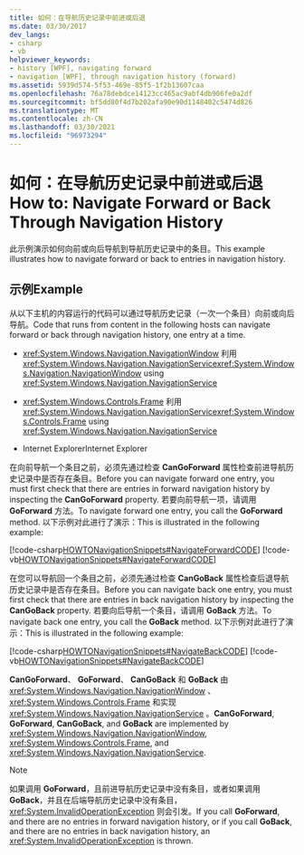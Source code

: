 ```yaml
---
title: 如何：在导航历史记录中前进或后退
ms.date: 03/30/2017
dev_langs:
- csharp
- vb
helpviewer_keywords:
- history [WPF], navigating forward
- navigation [WPF], through navigation history (forward)
ms.assetid: 5939d574-5f53-469e-85f5-1f2b13607caa
ms.openlocfilehash: 76a78debdce14123cc465ac9abf4db906fe0a2df
ms.sourcegitcommit: bf5dd80f4d7b202afa90e90d1148402c5474d826
ms.translationtype: MT
ms.contentlocale: zh-CN
ms.lasthandoff: 03/30/2021
ms.locfileid: "96973294"
---
```

# <a name="how-to-navigate-forward-or-back-through-navigation-history"></a><span data-ttu-id="70719-102">如何：在导航历史记录中前进或后退</span><span class="sxs-lookup"><span data-stu-id="70719-102">How to: Navigate Forward or Back Through Navigation History</span></span>
<span data-ttu-id="70719-103">此示例演示如何向前或向后导航到导航历史记录中的条目。</span><span class="sxs-lookup"><span data-stu-id="70719-103">This example illustrates how to navigate forward or back to entries in navigation history.</span></span>  
  
## <a name="example"></a><span data-ttu-id="70719-104">示例</span><span class="sxs-lookup"><span data-stu-id="70719-104">Example</span></span>  
 <span data-ttu-id="70719-105">从以下主机的内容运行的代码可以通过导航历史记录（一次一个条目）向前或向后导航。</span><span class="sxs-lookup"><span data-stu-id="70719-105">Code that runs from content in the following hosts can navigate forward or back through navigation history, one entry at a time.</span></span>  
  
- <span data-ttu-id="70719-106"><xref:System.Windows.Navigation.NavigationWindow> 利用 <xref:System.Windows.Navigation.NavigationService></span><span class="sxs-lookup"><span data-stu-id="70719-106"><xref:System.Windows.Navigation.NavigationWindow> using <xref:System.Windows.Navigation.NavigationService></span></span>  
  
- <span data-ttu-id="70719-107"><xref:System.Windows.Controls.Frame> 利用 <xref:System.Windows.Navigation.NavigationService></span><span class="sxs-lookup"><span data-stu-id="70719-107"><xref:System.Windows.Controls.Frame> using <xref:System.Windows.Navigation.NavigationService></span></span>  
  
- <span data-ttu-id="70719-108">Internet Explorer</span><span class="sxs-lookup"><span data-stu-id="70719-108">Internet Explorer</span></span>  
  
 <span data-ttu-id="70719-109">在向前导航一个条目之前，必须先通过检查 **CanGoForward** 属性检查前进导航历史记录中是否存在条目。</span><span class="sxs-lookup"><span data-stu-id="70719-109">Before you can navigate forward one entry, you must first check that there are entries in forward navigation history by inspecting the **CanGoForward** property.</span></span> <span data-ttu-id="70719-110">若要向前导航一项，请调用 **GoForward** 方法。</span><span class="sxs-lookup"><span data-stu-id="70719-110">To navigate forward one entry, you call the **GoForward** method.</span></span> <span data-ttu-id="70719-111">以下示例对此进行了演示：</span><span class="sxs-lookup"><span data-stu-id="70719-111">This is illustrated in the following example:</span></span>  
  
 [!code-csharp[HOWTONavigationSnippets#NavigateForwardCODE](~/samples/snippets/csharp/VS_Snippets_Wpf/HOWTONavigationSnippets/CSharp/HomePage.xaml.cs#navigateforwardcode)]
 [!code-vb[HOWTONavigationSnippets#NavigateForwardCODE](~/samples/snippets/visualbasic/VS_Snippets_Wpf/HOWTONavigationSnippets/visualbasic/homepage.xaml.vb#navigateforwardcode)]  
  
 <span data-ttu-id="70719-112">在您可以导航回一个条目之前，必须先通过检查 **CanGoBack** 属性检查后退导航历史记录中是否存在条目。</span><span class="sxs-lookup"><span data-stu-id="70719-112">Before you can navigate back one entry, you must first check that there are entries in back navigation history by inspecting the **CanGoBack** property.</span></span> <span data-ttu-id="70719-113">若要向后导航一个条目，请调用 **GoBack** 方法。</span><span class="sxs-lookup"><span data-stu-id="70719-113">To navigate back one entry, you call the **GoBack** method.</span></span> <span data-ttu-id="70719-114">以下示例对此进行了演示：</span><span class="sxs-lookup"><span data-stu-id="70719-114">This is illustrated in the following example:</span></span>  
  
 [!code-csharp[HOWTONavigationSnippets#NavigateBackCODE](~/samples/snippets/csharp/VS_Snippets_Wpf/HOWTONavigationSnippets/CSharp/HomePage.xaml.cs#navigatebackcode)]
 [!code-vb[HOWTONavigationSnippets#NavigateBackCODE](~/samples/snippets/visualbasic/VS_Snippets_Wpf/HOWTONavigationSnippets/visualbasic/homepage.xaml.vb#navigatebackcode)]  
  
 <span data-ttu-id="70719-115">**CanGoForward**、 **GoForward**、 **CanGoBack** 和 **GoBack** 由 <xref:System.Windows.Navigation.NavigationWindow> 、 <xref:System.Windows.Controls.Frame> 和实现 <xref:System.Windows.Navigation.NavigationService> 。</span><span class="sxs-lookup"><span data-stu-id="70719-115">**CanGoForward**, **GoForward**, **CanGoBack**, and **GoBack** are implemented by <xref:System.Windows.Navigation.NavigationWindow>, <xref:System.Windows.Controls.Frame>, and <xref:System.Windows.Navigation.NavigationService>.</span></span>  
  
> [!NOTE]
> <span data-ttu-id="70719-116">如果调用 **GoForward**，且前进导航历史记录中没有条目，或者如果调用 **GoBack**，并且在后端导航历史记录中没有条目， <xref:System.InvalidOperationException> 则会引发。</span><span class="sxs-lookup"><span data-stu-id="70719-116">If you call **GoForward**, and there are no entries in forward navigation history, or if you call **GoBack**, and there are no entries in back navigation history, an <xref:System.InvalidOperationException> is thrown.</span></span>
